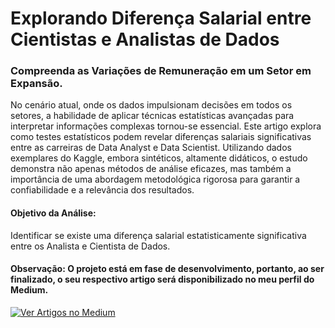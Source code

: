 # Explorando Diferença Salarial entre Cientistas e Analistas de Dados
### Compreenda as Variações de Remuneração em um Setor em Expansão.

No cenário atual, onde os dados impulsionam decisões em todos os setores, a habilidade de aplicar técnicas estatísticas avançadas para interpretar informações complexas tornou-se essencial. Este artigo explora como testes estatísticos podem revelar diferenças salariais significativas entre as carreiras de Data Analyst e Data Scientist. Utilizando dados exemplares do Kaggle, embora sintéticos, altamente didáticos, o estudo demonstra não apenas métodos de análise eficazes, mas também a importância de uma abordagem metodológica rigorosa para garantir a confiabilidade e a relevância dos resultados.

#### Objetivo da Análise:
Identificar se existe uma diferença salarial estatisticamente significativa entre os Analista e Cientista de Dados.

#### Observação: O projeto está em fase de desenvolvimento, portanto, ao ser finalizado, o seu respectivo artigo será disponibilizado no meu perfil do Medium.
[![Ver Artigos no Medium](https://img.shields.io/badge/Ver_Artigos_no_Medium-03A57B?style=flat-square&logo=Medium&logoColor=white)](https://medium.com/@pedroalves112020)
